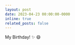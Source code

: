 ```yaml
---
layout: post
date: 2023-04-23 00:00:00-0000
inline: true
related_posts: false
---
```


My Birthday! ✨ 😄

